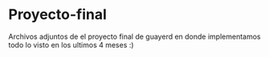 # Proyecto-final
Archivos adjuntos de el proyecto final de guayerd en donde implementamos todo lo visto en los ultimos 4 meses :)
